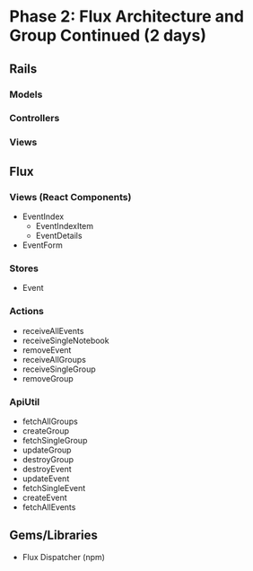 # Phase 2: Flux Architecture and Group Continued (2 days)

## Rails
### Models

### Controllers

### Views

## Flux
### Views (React Components)
* EventIndex
  - EventIndexItem
  - EventDetails
* EventForm

### Stores
* Event

### Actions
* receiveAllEvents
* receiveSingleNotebook
* removeEvent
* receiveAllGroups
* receiveSingleGroup
* removeGroup

### ApiUtil
* fetchAllGroups
* createGroup
* fetchSingleGroup
* updateGroup
* destroyGroup
* destroyEvent
* updateEvent
* fetchSingleEvent
* createEvent
* fetchAllEvents

## Gems/Libraries
* Flux Dispatcher (npm)
